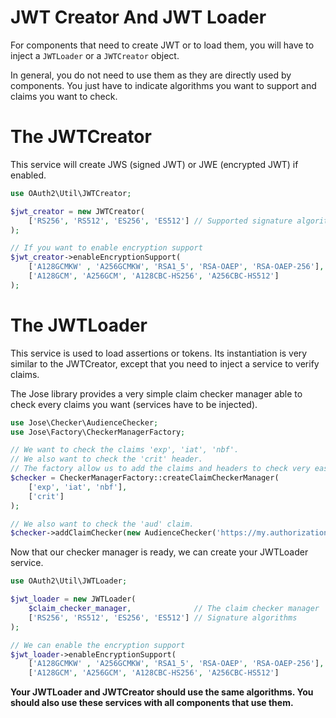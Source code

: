 JWT Creator And JWT Loader
==========================

For components that need to create JWT or to load them, you will have to inject a `JWTLoader` or a `JWTCreator` object.

In general, you do not need to use them as they are directly used by components. You just have to indicate algorithms you want to support
and claims you want to check.

# The JWTCreator

This service will create JWS (signed JWT) or JWE (encrypted JWT) if enabled.

```php
use OAuth2\Util\JWTCreator;

$jwt_creator = new JWTCreator(
    ['RS256', 'RS512', 'ES256', 'ES512'] // Supported signature algorithms
);

// If you want to enable encryption support
$jwt_creator->enableEncryptionSupport(
    ['A128GCMKW' , 'A256GCMKW', 'RSA1_5', 'RSA-OAEP', 'RSA-OAEP-256'], // Key encryption algorithms,
    ['A128GCM', 'A256GCM', 'A128CBC-HS256', 'A256CBC-HS512']           // Content encryption algorithms
);
```

# The JWTLoader

This service is used to load assertions or tokens. Its instantiation is very similar to the JWTCreator, except that you need
to inject a service to verify claims.

The Jose library provides a very simple claim checker manager able to check every claims you want (services have to be injected).

```php
use Jose\Checker\AudienceChecker;
use Jose\Factory\CheckerManagerFactory;

// We want to check the claims 'exp', 'iat', 'nbf'.
// We also want to check the 'crit' header.
// The factory allow us to add the claims and headers to check very easily.
$checker = CheckerManagerFactory::createClaimCheckerManager(
    ['exp', 'iat', 'nbf'],
    ['crit']
);

// We also want to check the 'aud' claim.
$checker->addClaimChecker(new AudienceChecker('https://my.authorization.server'));

```

Now that our checker manager is ready, we can create your JWTLoader service.

```php
use OAuth2\Util\JWTLoader;

$jwt_loader = new JWTLoader(
    $claim_checker_manager,              // The claim checker manager
    ['RS256', 'RS512', 'ES256', 'ES512'] // Signature algorithms
);

// We can enable the encryption support
$jwt_loader->enableEncryptionSupport(
    ['A128GCMKW' , 'A256GCMKW', 'RSA1_5', 'RSA-OAEP', 'RSA-OAEP-256'], // Key encryption algorithms,
    ['A128GCM', 'A256GCM', 'A128CBC-HS256', 'A256CBC-HS512']           // Content encryption algorithms
```

**Your JWTLoader and JWTCreator should use the same algorithms. You should also use these services with all components that use them.**
